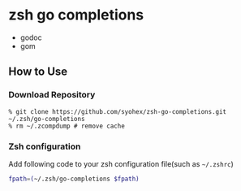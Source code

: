 # zsh go completions
* godoc
* gom

## How to Use

### Download Repository

```
% git clone https://github.com/syohex/zsh-go-completions.git ~/.zsh/go-completions
% rm ~/.zcompdump # remove cache
```

### Zsh configuration

Add following code to your zsh configuration file(such as `~/.zshrc`)

```sh
fpath=(~/.zsh/go-completions $fpath)
```
